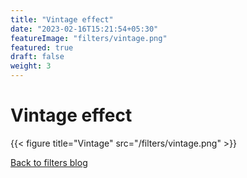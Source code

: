 ```yaml
---
title: "Vintage effect"
date: "2023-02-16T15:21:54+05:30"
featureImage: "filters/vintage.png"
featured: true
draft: false
weight: 3
---
```


# Vintage effect

{{< figure title="Vintage" src="/filters/vintage.png"  >}}

[Back to filters blog](/blog/filters)
